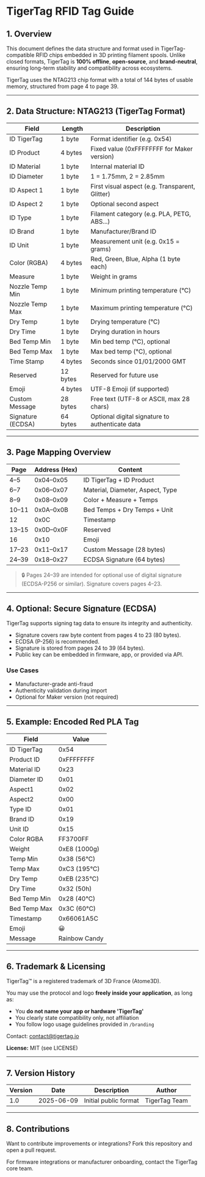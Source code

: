 # TigerTag RFID Tag Guide

## 1. Overview

This document defines the data structure and format used in TigerTag-compatible RFID chips embedded in 3D printing filament spools. Unlike closed formats, TigerTag is **100% offline**, **open-source**, and **brand-neutral**, ensuring long-term stability and compatibility across ecosystems.

TigerTag uses the NTAG213 chip format with a total of 144 bytes of usable memory, structured from page 4 to page 39.

---

## 2. Data Structure: NTAG213 (TigerTag Format)

| Field             | Length   | Description                                     |
| ----------------- | -------- | ----------------------------------------------- |
| ID TigerTag       | 1 byte   | Format identifier (e.g. 0x54)                   |
| ID Product        | 4 bytes  | Fixed value (0xFFFFFFFF for Maker version)      |
| ID Material       | 1 byte   | Internal material ID                            |
| ID Diameter       | 1 byte   | 1 = 1.75mm, 2 = 2.85mm                          |
| ID Aspect 1       | 1 byte   | First visual aspect (e.g. Transparent, Glitter) |
| ID Aspect 2       | 1 byte   | Optional second aspect                          |
| ID Type           | 1 byte   | Filament category (e.g. PLA, PETG, ABS...)      |
| ID Brand          | 1 byte   | Manufacturer/Brand ID                           |
| ID Unit           | 1 byte   | Measurement unit (e.g. 0x15 = grams)            |
| Color (RGBA)      | 4 bytes  | Red, Green, Blue, Alpha (1 byte each)           |
| Measure           | 1 byte   | Weight in grams                                 |
| Nozzle Temp Min   | 1 byte   | Minimum printing temperature (°C)               |
| Nozzle Temp Max   | 1 byte   | Maximum printing temperature (°C)               |
| Dry Temp          | 1 byte   | Drying temperature (°C)                         |
| Dry Time          | 1 byte   | Drying duration in hours                        |
| Bed Temp Min      | 1 byte   | Min bed temp (°C), optional                     |
| Bed Temp Max      | 1 byte   | Max bed temp (°C), optional                     |
| Time Stamp        | 4 bytes  | Seconds since 01/01/2000 GMT                    |
| Reserved          | 12 bytes | Reserved for future use                         |
| Emoji             | 4 bytes  | UTF-8 Emoji (if supported)                      |
| Custom Message    | 28 bytes | Free text (UTF-8 or ASCII, max 28 chars)        |
| Signature (ECDSA) | 64 bytes | Optional digital signature to authenticate data |

---

## 3. Page Mapping Overview

| Page  | Address (Hex) | Content                          |
| ----- | ------------- | -------------------------------- |
| 4–5   | 0x04–0x05     | ID TigerTag + ID Product         |
| 6–7   | 0x06–0x07     | Material, Diameter, Aspect, Type |
| 8–9   | 0x08–0x09     | Color + Measure + Temps          |
| 10–11 | 0x0A–0x0B     | Bed Temps + Dry Temps + Unit     |
| 12    | 0x0C          | Timestamp                        |
| 13–15 | 0x0D–0x0F     | Reserved                         |
| 16    | 0x10          | Emoji                            |
| 17–23 | 0x11–0x17     | Custom Message (28 bytes)        |
| 24–39 | 0x18–0x27     | ECDSA Signature (64 bytes)       |

> 🔒 Pages 24–39 are intended for optional use of digital signature (ECDSA-P256 or similar). Signature covers pages 4–23.

---

## 4. Optional: Secure Signature (ECDSA)

TigerTag supports signing tag data to ensure its integrity and authenticity.

* Signature covers raw byte content from pages 4 to 23 (80 bytes).
* ECDSA (P-256) is recommended.
* Signature is stored from pages 24 to 39 (64 bytes).
* Public key can be embedded in firmware, app, or provided via API.

### Use Cases

* Manufacturer-grade anti-fraud
* Authenticity validation during import
* Optional for Maker version (not required)

---

## 5. Example: Encoded Red PLA Tag

| Field        | Value          |
| ------------ | -------------- |
| ID TigerTag  | 0x54           |
| Product ID   | 0xFFFFFFFF     |
| Material ID  | 0x23           |
| Diameter ID  | 0x01           |
| Aspect1      | 0x02           |
| Aspect2      | 0x00           |
| Type ID      | 0x01           |
| Brand ID     | 0x19           |
| Unit ID      | 0x15           |
| Color RGBA   | FF3700FF       |
| Weight       | 0xE8 (1000g)   |
| Temp Min     | 0x38 (56°C)    |
| Temp Max     | 0xC3 (195°C)   |
| Dry Temp     | 0xEB (235°C)   |
| Dry Time     | 0x32 (50h)     |
| Bed Temp Min | 0x28 (40°C)    |
| Bed Temp Max | 0x3C (60°C)    |
| Timestamp    | 0x66061A5C     |
| Emoji        | 😀             |
| Message      | Rainbow Candy  |

---

## 6. Trademark & Licensing

TigerTag™ is a registered trademark of 3D France (Atome3D).

You may use the protocol and logo **freely inside your application**, as long as:

* You **do not name your app or hardware 'TigerTag'**
* You clearly state compatibility only, not affiliation
* You follow logo usage guidelines provided in `/branding`

Contact: [contact@tigertag.io](mailto:contact@tigertag.io)

**License:** MIT (see LICENSE)

---

## 7. Version History

| Version | Date       | Description           | Author        |
| ------- | ---------- | --------------------- | ------------- |
| 1.0     | 2025-06-09 | Initial public format | TigerTag Team |

---

## 8. Contributions

Want to contribute improvements or integrations? Fork this repository and open a pull request.

For firmware integrations or manufacturer onboarding, contact the TigerTag core team.
